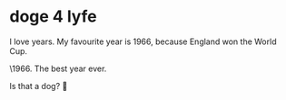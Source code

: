# doge 4 lyfe

I love years. My favourite year is 1966, because England won the World Cup.

\1966. The best year ever.

Is that a dog? :dog:
